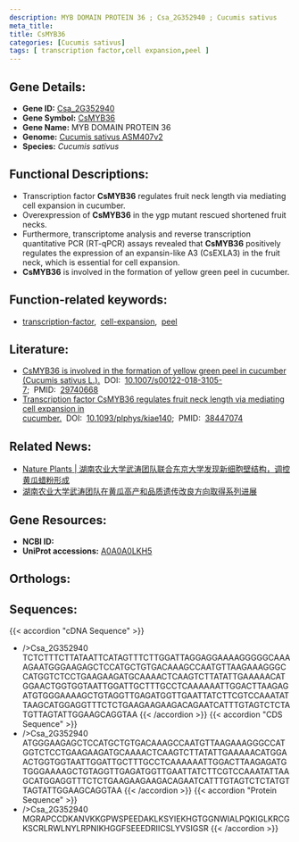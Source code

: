 ```yaml
---
description: MYB DOMAIN PROTEIN 36 ; Csa_2G352940 ; Cucumis sativus
meta_title:
title: CsMYB36
categories: [Cucumis sativus]
tags: [ transcription factor,cell expansion,peel ]
---
```


## Gene Details:
- **Gene ID:**	[Csa_2G352940](https://ensembl.gramene.org/id/Csa_2G352940)
- **Gene Symbol:** <u>CsMYB36</u>
- **Gene Name:** MYB DOMAIN PROTEIN 36
- **Genome:** [Cucumis sativus ASM407v2](https://ensembl.gramene.org/Cucumis_sativus/Info/Index)
- **Species:** *Cucumis sativus*

## Functional Descriptions:
   - Transcription factor **CsMYB36** regulates fruit neck length via mediating cell expansion in cucumber.
   - Overexpression of **CsMYB36** in the ygp mutant rescued shortened fruit necks.
   - Furthermore, transcriptome analysis and reverse transcription quantitative PCR (RT-qPCR) assays revealed that **CsMYB36** positively regulates the expression of an expansin-like A3 (CsEXLA3) in the fruit neck, which is essential for cell expansion.
   - **CsMYB36** is involved in the formation of yellow green peel in cucumber.

## Function-related keywords:
   - [transcription-factor](/tags/transcription-factor/),&nbsp;&nbsp;[cell-expansion](/tags/cell-expansion/),&nbsp;&nbsp;[peel](/tags/peel/)

## Literature:
   - [CsMYB36 is involved in the formation of yellow green peel in cucumber (Cucumis sativus L.).](https://doi.org/10.1007/s00122-018-3105-7)&nbsp;&nbsp;DOI:&nbsp;&nbsp;[10.1007/s00122-018-3105-7](https://doi.org/10.1007/s00122-018-3105-7);&nbsp;&nbsp;PMID:&nbsp;&nbsp;[29740668](https://pubmed.ncbi.nlm.nih.gov/29740668/)
   - [Transcription factor CsMYB36 regulates fruit neck length via mediating cell expansion in cucumber.](https://doi.org/10.1093/plphys/kiae140)&nbsp;&nbsp;DOI:&nbsp;&nbsp;[10.1093/plphys/kiae140](https://doi.org/10.1093/plphys/kiae140);&nbsp;&nbsp;PMID:&nbsp;&nbsp;[38447074](https://pubmed.ncbi.nlm.nih.gov/38447074/)

## Related News:
   - [Nature Plants | 湖南农业大学武涛团队联合东京大学发现新细胞壁结构，调控黄瓜蜡粉形成](https://mp.weixin.qq.com/s?__biz=MzU3ODY3MDM0NA==&mid=2247533468&idx=1&sn=aff7d01b4200f8c536addc679e9937b7&chksm=fccbb3e4c9cf8be31cf094bb11a6cb3e8d9b8e1b4aac1ffd00f1c6cae93d5db42509e32cd313&scene=27#wechat_redirect)
   - [湖南农业大学武涛团队在黄瓜高产和品质遗传改良方向取得系列进展](https://mp.weixin.qq.com/s?__biz=MzU3ODY3MDM0NA==&mid=2247534484&idx=2&sn=fe34bb3bd236055c38ded2818cb2f283&chksm=fc622cd3674d12dc984f57bb5dad67dc2d95e27faa76bf47265b59a52891563e8c6fcea675bb&scene=27#wechat_redirect)

## Gene Resources:
- **NCBI ID:**  [](https://www.ncbi.nlm.nih.gov/gene/?term=)
- **UniProt accessions:**  [A0A0A0LKH5](https://www.uniprot.org/uniprotkb/A0A0A0LKH5/entry)

## Orthologs:

## Sequences:
{{< accordion "cDNA Sequence" >}}
- />Csa_2G352940<br>
TCTCTTTCTTATAATTCATAGTTTCTTGGATTAGGAGGAAAAGGGGGCAAAAGAATGGGAAGAGCTCCATGCTGTGACAAAGCCAATGTTAAGAAAGGGCCATGGTCTCCTGAAGAAGATGCAAAACTCAAGTCTTATATTGAAAAACATGGAACTGGTGGTAATTGGATTGCTTTGCCTCAAAAAATTGGACTTAAGAGATGTGGGAAAAGCTGTAGGTTGAGATGGTTGAATTATCTTCGTCCAAATATTAAGCATGGAGGTTTCTCTGAAGAAGAAGACAGAATCATTTGTAGTCTCTATGTTAGTATTGGAAGCAGGTAA
{{< /accordion >}}
{{< accordion "CDS Sequence" >}}
- />Csa_2G352940<br>
ATGGGAAGAGCTCCATGCTGTGACAAAGCCAATGTTAAGAAAGGGCCATGGTCTCCTGAAGAAGATGCAAAACTCAAGTCTTATATTGAAAAACATGGAACTGGTGGTAATTGGATTGCTTTGCCTCAAAAAATTGGACTTAAGAGATGTGGGAAAAGCTGTAGGTTGAGATGGTTGAATTATCTTCGTCCAAATATTAAGCATGGAGGTTTCTCTGAAGAAGAAGACAGAATCATTTGTAGTCTCTATGTTAGTATTGGAAGCAGGTAA
{{< /accordion >}}
{{< accordion "Protein Sequence" >}}
- />Csa_2G352940<br>
MGRAPCCDKANVKKGPWSPEEDAKLKSYIEKHGTGGNWIALPQKIGLKRCGKSCRLRWLNYLRPNIKHGGFSEEEDRIICSLYVSIGSR
{{< /accordion >}}
